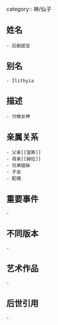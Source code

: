 category:: 神/仙子
## 姓名
	- 厄勒提亚
## 别名
	- Ilithyia
## 描述
	- 分娩女神
## 亲属关系
	- 父亲[[宙斯]]
	- 母亲[[赫拉]]
	- 兄弟姐妹
	- 子女
	- 配偶
## 重要事件
	-
## 不同版本
	-
## 艺术作品
	-
## 后世引用
	-
